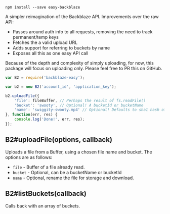 `npm install --save easy-backblaze`

A simpler reimagination of the Backblaze API. Improvements over the raw API:

- Passes around auth info to all requests, removing the need to track permanent/temp keys
- Fetches the a valid upload URL
- Adds support for referring to buckets by name
- Exposes all this as one easy API call

Because of the depth and complexity of simply uploading, for now, this package will focus on uploading only. Please feel free to PR this on GitHub.

``` javascript
var B2 = require('backblaze-easy');

var b2 = new B2('account_id', 'application_key');

b2.uploadFile({
    'file': fileBuffer, // Perhaps the result of fs.readFile()
    'bucket': 'swooty', // Optional! A bucketId or bucketName
    'name': 'swiggity-swooty.mp4' // Optional! Defaults to sha1 hash of file
}, function(err, res) {
    console.log('Done!', err, res);
});
```

## B2#uploadFile(options, callback)

Uploads a file from a Buffer, using a chosen file name and bucket. The options are as follows:

- `file` - Buffer of a file already read.
- `bucket` - Optional, can be a bucketName or bucketId
- `name` - Optional, rename the file for storage and download.

## B2#listBuckets(callback)

Calls back with an array of buckets.

